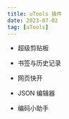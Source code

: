```yaml
---
title: uTools 插件
date: 2023-07-02
tag: [uTools]
---
```


- 超级剪贴板

- 书签与历史记录

- 网页快开

- JSON 编辑器

- 编码小助手
